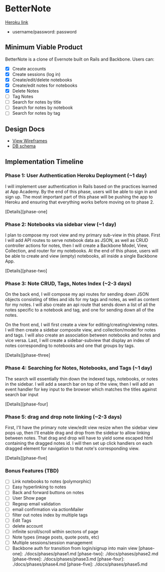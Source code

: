 # BetterNote

[Heroku link][heroku]

[heroku]: http://flux-capacitr.herokuapp.com

- username/password: password

## Minimum Viable Product
BetterNote is a clone of Evernote built on Rails and Backbone. Users can:

<!-- This is a Markdown checklist. Use it to keep track of your progress! -->

- [x] Create accounts
- [x] Create sessions (log in)
- [x] Create/edit/delete notebooks
- [x] Create/edit notes for notebooks
- [x] Delete Notes
- [ ] Tag Notes
- [ ] Search for notes by title
- [ ] Search for notes by notebook
- [ ] Search for notes by tag

## Design Docs
* [View Wireframes][views]
* [DB schema][schema]

[views]: ./docs/views.md
[schema]: ./docs/schema.md

## Implementation Timeline

### Phase 1: User Authentication Heroku Deployment (~1 day)
I will implement user authentication in Rails based on the practices learned at
App Academy. By the end of this phase, users will be able to sign in and sign up. The most important part of
this phase will be pushing the app to Heroku and ensuring that everything works
before moving on to phase 2.

[Details][phase-one]

### Phase 2: Notebooks via sidebar view (~1 day)
I plan to compose my root view and my primary sub-view in this phase. First
I will add API routes to serve notebook data as JSON, as well as CRUD controller
actions for notes, then I will create a Backbone Model, View, Collection, and
router for my notebooks. At the end of this phase, users will be able to create
and view (empty) notebooks, all inside a single Backbone App.

[Details][phase-two]

### Phase 3: Note CRUD, Tags, Notes Index  (~2-3 days)
On the back end, I will compose my api routes for sending down JSON objects
consisting of titles and ids for my tags and notes, as well as content for my notes. I will also create an api route
that sends down a list of all the notes specific to a notebook and tag, and one for sending down all of the notes.

On the front end, I will first create a view for editing/creating/viewing notes. I will then create a sidebar composite view, and collection/model
for notes and tags. I will also create an association between notebooks and notes and
vice versa. Last, I will create a sidebar-subview that display an index of notes corresponding to notebooks and one that groups by tags.

[Details][phase-three]

### Phase 4: Searching for Notes, Notebooks, and Tags (~1 day)
The search will essentially thin down the indexed tags, notebooks, or notes
in the sidebar. I will add a search bar on top of the view, then I will add
an event handler for key input to the browser which matches the titles against
search bar input

[Details][phase-four]


### Phase 5: drag and drop note linking  (~2-3 days)
First, I'll have the primary note view/edit view resize when the sidebar view
pops up, then I'll enable drag and drop from the sidebar to allow linking between
notes. That drag and drop will have to yield some escaped html containing
the dragged notes id. I will then set up click handlers on each dragged element
for navigation to that note's corresponding view.

[Details][phase-five]


### Bonus Features (TBD)
- [ ] Link notebooks to notes (polymorphic)
- [ ] Easy hyperlinking to notes
- [ ] Back and forward buttons on notes
- [ ] User Show page
- [ ] Regexp email validation
- [ ] email confirmation via actionMailer
- [ ] filter out notes index by multiple tags
- [ ] Edit Tags
- [ ] delete account
- [ ] infinite scroll/scroll within sectons of page
- [ ] Note types (image posts, quote posts, etc)
- [ ] Multiple sessions/session management
- [ ] Backbone auth for transition from login/signup into main view
[phase-one]: ./docs/phases/phase1.md
[phase-two]: ./docs/phases/phase2.md
[phase-three]: ./docs/phases/phase3.md
[phase-four]: ./docs/phases/phase4.md
[phase-five]: ./docs/phases/phase5.md
